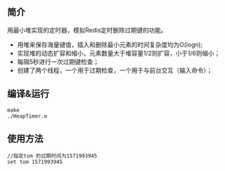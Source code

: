 ## 简介

用最小堆实现的定时器，模拟Redis定时删除过期键的功能。

- 用堆来保存海量键值，插入和删除最小元素的时间复杂度均为O(logn);
- 实现堆的动态扩容和缩小，元素数量大于堆容量1/2则扩容，小于1/6则缩小；
- 每隔5秒进行一次过期键检查；
- 创建了两个线程，一个用于过期检查，一个用于与前台交互（输入命令）；



## 编译&运行

```
make 
./HeapTimer.o
```



## 使用方法

```
//指定tom 的过期时间为1571993945
set tom 1571993945    
```

